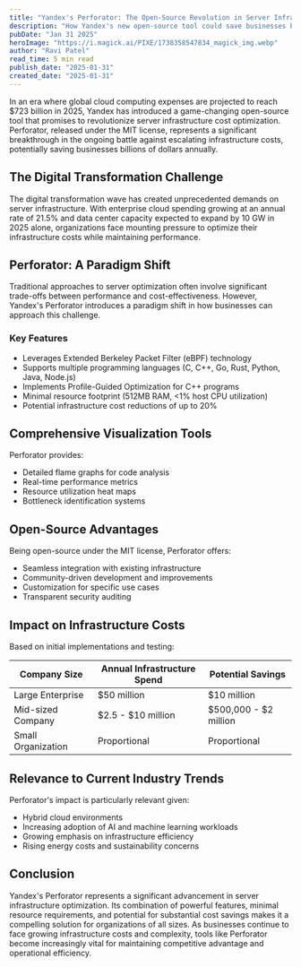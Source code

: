 ```yaml
---
title: "Yandex's Perforator: The Open-Source Revolution in Server Infrastructure Cost Optimization"
description: "How Yandex's new open-source tool could save businesses billions in infrastructure costs"
pubDate: "Jan 31 2025"
heroImage: "https://i.magick.ai/PIXE/1738358547834_magick_img.webp"
author: "Ravi Patel"
read_time: 5 min read
publish_date: "2025-01-31"
created_date: "2025-01-31"
---
```


In an era where global cloud computing expenses are projected to reach $723 billion in 2025, Yandex has introduced a game-changing open-source tool that promises to revolutionize server infrastructure cost optimization. Perforator, released under the MIT license, represents a significant breakthrough in the ongoing battle against escalating infrastructure costs, potentially saving businesses billions of dollars annually.

## The Digital Transformation Challenge

The digital transformation wave has created unprecedented demands on server infrastructure. With enterprise cloud spending growing at an annual rate of 21.5% and data center capacity expected to expand by 10 GW in 2025 alone, organizations face mounting pressure to optimize their infrastructure costs while maintaining performance.

## Perforator: A Paradigm Shift

Traditional approaches to server optimization often involve significant trade-offs between performance and cost-effectiveness. However, Yandex's Perforator introduces a paradigm shift in how businesses can approach this challenge.

### Key Features

- Leverages Extended Berkeley Packet Filter (eBPF) technology
- Supports multiple programming languages (C, C++, Go, Rust, Python, Java, Node.js)
- Implements Profile-Guided Optimization for C++ programs
- Minimal resource footprint (512MB RAM, <1% host CPU utilization)
- Potential infrastructure cost reductions of up to 20%

## Comprehensive Visualization Tools

Perforator provides:

- Detailed flame graphs for code analysis
- Real-time performance metrics
- Resource utilization heat maps
- Bottleneck identification systems

## Open-Source Advantages

Being open-source under the MIT license, Perforator offers:

- Seamless integration with existing infrastructure
- Community-driven development and improvements
- Customization for specific use cases
- Transparent security auditing

## Impact on Infrastructure Costs

Based on initial implementations and testing:

| Company Size | Annual Infrastructure Spend | Potential Savings |
|--------------|-----------------------------|--------------------|
| Large Enterprise | $50 million | $10 million |
| Mid-sized Company | $2.5 - $10 million | $500,000 - $2 million |
| Small Organization | Proportional | Proportional |

## Relevance to Current Industry Trends

Perforator's impact is particularly relevant given:

- Hybrid cloud environments
- Increasing adoption of AI and machine learning workloads
- Growing emphasis on infrastructure efficiency
- Rising energy costs and sustainability concerns

## Conclusion

Yandex's Perforator represents a significant advancement in server infrastructure optimization. Its combination of powerful features, minimal resource requirements, and potential for substantial cost savings makes it a compelling solution for organizations of all sizes. As businesses continue to face growing infrastructure costs and complexity, tools like Perforator become increasingly vital for maintaining competitive advantage and operational efficiency.